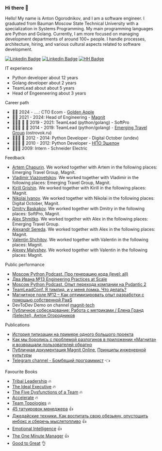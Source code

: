### Hi there 👋

Hello! My name is Anton Ogorodnikov, and I am a software engineer. I graduated from Bauman Moscow State Technical University with a specialization in Systems Programming. My main programming languages are Python and Golang. Currently, I am more focused on managing development departments of around 100+ people. I handle processes, architecture, hiring, and various cultural aspects related to software development.

[![Linkedin Badge](https://img.shields.io/badge/-Linkedin-blue?style=plastic&logo=Linkedin&logoColor=white&link=https://www.linkedin.com/in/anton-ogorodnikov-297422123/)](https://www.linkedin.com/in/anton-ogorodnikov-297422123/)
[![Linkedin Badge](https://img.shields.io/badge/-Telegram-blue?style=plastic&logo=telegram&logoColor=white&link=http://t.me/arxell)](http://t.me/arxell)
[![HH Badge](https://img.shields.io/badge/-HeadHunter-blue?style=plastic&logoColor=white&link=https://hh.ru/resume/b77f9b3dff006f5cc30039ed1f736563726574)](https://hh.ru/resume/b77f9b3dff006f5cc30039ed1f736563726574)

IT experience

- Python developer about 12 years
- Golang developer about 2 years
- TeamLead about about 5 years
- Head of Engeeneering about 3 years

Career path

- 👨‍💼 2024 - ....: CTO Ecom - [Golden Apple](https://goldapple.ru/)
- 👨‍💼 2021 - 2024: Head of Engineering - [Magnit](https://magnit.tech/)
- 🦸🏻‍♂️ 🐍 🦫 2019 - 2021: TeamLead (python/golang) - SoftPro
- 🦸🏻‍♂️ 🐍 🦫 2014 - 2019: TeamLead (python/golang) - [Emerging Travel Group](https://www.emergingtravel.com/) (ostrovok.ru)
- 👨🏼‍💻 🐍 2012 - 2014: Python Developer - Digital October (undev)
- 👨🏼‍💻 🐍 2010 - 2012: Python Developer - [НПО Эшелон](https://npo-echelon.ru/)
- 👨🏻‍🎓 2009: Intern - Schneider Electric

Feedback

- [Artem Chapurin](feedback/artemchapurin.md). We worked together with Artem in the following places: Emerging Travel Group, Magnit.
- [Vladimir Viazovetskov](feedback/vladimirviazovetskov.md). We worked together with Vladimir in the following places: Emerging Travel Group, Magnit.
- [Kirill Grishin](feedback/kirillgrishin.md). We worked together with Kirill in the following places: Magnit.
- [Nikolai Ivanov](feedback/nekolyanich.md). We worked together with Nikolai in the following places: Digital October, Magnit.
- [Dmitry Baskakov](feedback/dbaskakov.md). We worked together with Dmitry in the following places: SoftPro, Magnit.
- [Alex Shmitko](feedback/ashmitko.md). We worked together with Alex in the following places: Emerging Travel Group.
- [Alexandr Sereda](feedback/alexsereda.md). We worked together with Alex in the following places: Magnit.
- [Valentin Shchitov](feedback/valentinshchitov.md). We worked together with Valentin in the following places: Magnit.
- [Alexey Malyshev](feedback/alexeymalyshev.md). We worked together with Valentin in the following places: Magnit.

Public performance

- [Moscow Python Podcast. Про генерацию кода (level: all)](https://www.youtube.com/watch?v=l8_30z34AQk&ab_channel=MoscowPython)
- [Два Ивана №13 Engineering Practices at Scale](https://music.yandex.ru/album/26457076/track/116358123?activeTab=track-list&dir=desc)
- [Moscow Python Podcast. Опыт перехода компании на Pydantic 2](https://www.youtube.com/watch?v=2QnjEM0Nfts&ab_channel=MoscowPython)
- [TeamLeadConf. Я тимлид, и у меня ломка. Что делать?](https://www.youtube.com/watch?v=q-Q1hKa905w)
- [Магнитное поле №12 – Как оптимизировать опыт разработки с помощью собственной PaaS](https://www.youtube.com/watch?v=jEEPpgDwvok)
- DevToDev Demo on channel [magnit-tech](https://www.youtube.com/@magnit_tech)
- [Публичное собеседование: Работа с метриками / Елена Гранд (Selectel), Антон Огородников](https://www.youtube.com/watch?v=9oQi9gYa6-Q)

Publications

- [История типизации на примере одного большого проекта](https://habr.com/ru/companies/ostrovok/articles/443470/)
- [Как мы боролись с проблемой разлогинов в приложении «Магнита» и возвращали пользователей обратно](https://habr.com/ru/company/magnit/blog/586022/)
- [Публичная документация Magnit Online](https://github.com/magnit-tech/magnit-online), [Принципы инженерной культуры](https://github.com/magnit-tech/magnit-online/blob/master/engineering_culture.md)
- [Telegram channel - Бомбящий программист](https://t.me/explosive_coder) 👈

Favourite Books
- [Tribal Leadership](https://www.mann-ivanov-ferber.ru/books/lider-i-plemya/) :fire:
- [The Ideal Executive](https://alpinabook.ru/catalog/book-idealnyy-rukovoditel/) :fire:
- [The Five Dysfunctions of a Team](https://www.mann-ivanov-ferber.ru/books/biznesroman/arshipfable/) :fire:
- [Accelerate](https://alpinabook.ru/catalog/book-uskoryaysya-nauka-devops/) :fire:
- [Team Topologies](https://teamtopologies.com/) :fire:
- [45 татуировок менеджера](https://www.mann-ivanov-ferber.ru/books/paperbook/tattoos/) :thumbsup:
- [Джедайские техники. Как воспитать свою обезьяну, опустошить инбокс и сберечь мыслетопливо](https://www.mann-ivanov-ferber.ru/books/dzhedajskie-texniki/) :thumbsup:
- [Emotional Intelligence](https://www.labirint.ru/books/788316/) :thumbsup:
- [The One Minute Manager](https://leader-id.storage.yandexcloud.net/event_doc/267420/6206a24835b42950077534.pdf) :thumbsup:
- [Good to Great](https://www.mann-ivanov-ferber.ru/books/sse/good-great/) :ok_hand:
